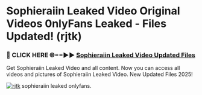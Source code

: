 # Sophieraiin Leaked Video Original Videos 0nlyFans Leaked - Files Updated! (rjtk)

<h3>🔴 CLICK HERE 🌐==►► <a href="https://hideuri.com/03YgE1" rel="nofollow">Sophieraiin Leaked Video Updated Files</a></h3>

Get Sophieraiin Leaked Video and all content. Now you can access all videos and pictures of Sophieraiin Leaked Video. New Updated Files 2025!

[![rjtk](https://i.imgur.com/NaUBvic.gif)](https://hideuri.com/03YgE1)
sophieraiin leaked onlyfans.